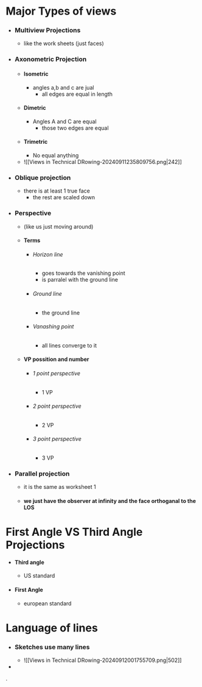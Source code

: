 # Major Types of views 
- ### Multiview Projections
	- like the work sheets (just faces)
- ### Axonometric Projection
	- #### Isometric
		- angles a,b and c are jual
			- all edges are equal in length
	- #### Dimetric
		- Angles A and C are equal
			- those two edges are equal
	- #### Trimetric
		- No equal anything
	- ![[Views in Technical DRowing-20240911235809756.png|242]]
- ### Oblique projection
	- there is at least 1 true face
		- the rest are scaled down
- ### Perspective 
	- (like us just moving around)
	- #### Terms
		- ###### Horizon line 
			- goes towards the vanishing point
			- is parralel with the ground line
		- ###### Ground line
			- the ground line
		- ###### Vanashing point
			- all lines converge to it
	- #### VP possition and number
		- ###### 1 point perspective 
			- 1 VP
		- ###### 2 point perspective 
			- 2 VP
		- ###### 3 point perspective 
			- 3 VP
- ### Parallel projection
	- it is the same as worksheet 1
	- #### we just have the observer at infinity and the face orthoganal to the LOS

# First Angle VS Third Angle Projections
- #### Third angle
	- US standard
- #### First Angle
	- european standard

# Language of lines
- ### Sketches use many lines
	- ![[Views in Technical DRowing-20240912001755709.png|502]]
- 
.
